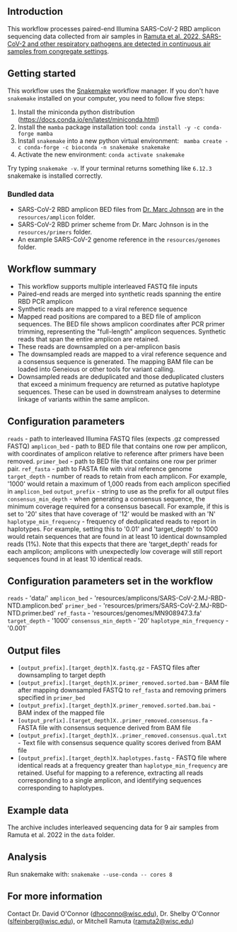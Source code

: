 ## Introduction

This workflow processes paired-end Illumina SARS-CoV-2 RBD amplicon sequencing data collected from air samples in [Ramuta et al. 2022, SARS-CoV-2 and other respiratory pathogens are detected in continuous air samples from congregate settings](https://doi.org/10.1101/2022.03.29.22272716).


## Getting started

This workflow uses the [Snakemake](https://snakemake.readthedocs.io/en/stable/) workflow manager. If you don't have `snakemake` installed on your computer, you need to follow five steps:

1. Install the miniconda python distribution (https://docs.conda.io/en/latest/miniconda.html)
2. Install the `mamba` package installation tool:
`conda install -y -c conda-forge mamba`
3. Install `snakemake` into a new python virtual environment:
` mamba create -c conda-forge -c bioconda -n snakemake snakemake`
4. Activate the new environment:
`conda activate snakemake`

Try typing `snakemake -v`. If your terminal returns something like `6.12.3` snakemake is installed correctly.


### Bundled data

- SARS-CoV-2 RBD amplicon BED files from [Dr. Marc Johnson](https://doi.org/10.3390/v13081647) are in the `resources/amplicon` folder.
- SARS-CoV-2 RBD primer scheme from Dr. Marc Johnson is in the `resources/primers` folder. 
- An example SARS-CoV-2 genome reference in the `resources/genomes` folder.

## Workflow summary
- This workflow supports multiple interleaved FASTQ file inputs
- Paired-end reads are merged into synthetic reads spanning the entire RBD PCR amplicon
- Synthetic reads are mapped to a viral reference sequence
- Mapped read positions are compared to a BED file of amplicon sequences. The BED file shows amplicon coordinates after PCR primer trimming, representing the "full-length" amplicon sequences. Synthetic reads that span the entire amplicon are retained.
- These reads are downsampled on a per-amplicon basis
- The downsampled reads are mapped to a viral reference sequence and a consensus sequence is generated. The mapping BAM file can be loaded into Geneious or other tools for variant calling.
- Downsampled reads are deduplicated and those deduplicated clusters that exceed a minimum frequency are returned as putative haplotype sequences. These can be used in downstream analyses to determine linkage of variants within the same amplicon.

## Configuration parameters

`reads` - path to interleaved Illumina FASTQ files (expects .gz compressed FASTQ)
`amplicon_bed` - path to BED file that contains one row per amplicon, with coordinates of amplicon relative to reference after primers have been removed.
`primer_bed` - path to BED file that contains one row per primer pair.
`ref_fasta` - path to FASTA file with viral reference genome
`target_depth` - number of reads to retain from each amplicon. For example, '1000' would retain a maximum of 1,000 reads from each amplicon specified in `amplicon_bed`
`output_prefix` - string to use as the prefix for all output files
`consensus_min_depth` - when generating a consensus sequence, the minimum coverage required for a consensus basecall. For example, if this is set to '20' sites that have coverage of '12' would be masked with an 'N'
`haplotype_min_frequency` - frequency of deduplicated reads to report in haplotypes. For example, setting this to '0.01' and 'target_depth' to 1000 would retain sequences that are found in at least 10 identical downsampled reads (1%). Note that this expects that there are 'target_depth' reads for each amplicon; amplicons with unexpectedly low coverage will still report sequences found in at least 10 identical reads.

## Configuration parameters set in the workflow

`reads` - 'data/'
`amplicon_bed` - 'resources/amplicons/SARS-CoV-2.MJ-RBD-NTD.amplicon.bed'
`primer_bed` - 'resources/primers/SARS-CoV-2.MJ-RBD-NTD.primer.bed'
`ref_fasta` - 'resources/genomes/MN908947.3.fa'
`target_depth` - '1000'
`consensus_min_depth` - '20'
`haplotype_min_frequency` - '0.001'

## Output files

- `[output_prefix].[target_depth]X.fastq.gz` - FASTQ files after downsampling to target depth
- `[output_prefix].[target_depth]X.primer_removed.sorted.bam` - BAM file after mapping downsampled FASTQ to `ref_fasta` and removing primers specified in `primer_bed`
- `[output_prefix].[target_depth]X.primer_removed.sorted.bam.bai` - BAM index of the mapped file
- `[output_prefix].[target_depth]X..primer_removed.consensus.fa` - FASTA file with consensus sequence derived from BAM file
- `[output_prefix].[target_depth]X..primer_removed.consensus.qual.txt` - Text file with consensus sequence quality scores derived from BAM file
- `[output_prefix].[target_depth]X.haplotypes.fastq` - FASTQ file where identical reads at a frequency greater than `haplotype_min_frequency` are retained. Useful for mapping to a reference, extracting all reads corresponding to a single amplicon, and identifying sequences corresponding to haplotypes. 

## Example data

The archive includes interleaved sequencing data for 9 air samples from Ramuta et al. 2022 in the `data` folder.

## Analysis

Run snakemake with: `snakemake --use-conda -- cores 8`

## For more information

Contact Dr. David O'Connor (dhoconno@wisc.edu), Dr. Shelby O'Connor (slfeinberg@wisc.edu), or Mitchell Ramuta (ramuta2@wisc.edu)